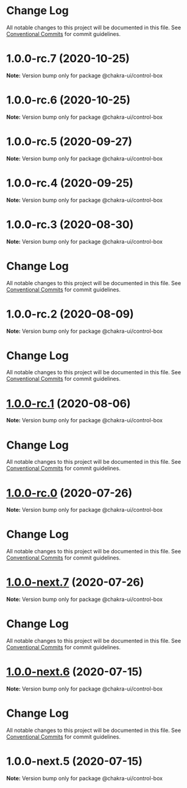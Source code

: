 # Change Log

All notable changes to this project will be documented in this file.
See [Conventional Commits](https://conventionalcommits.org) for commit guidelines.

# 1.0.0-rc.7 (2020-10-25)

**Note:** Version bump only for package @chakra-ui/control-box





# 1.0.0-rc.6 (2020-10-25)

**Note:** Version bump only for package @chakra-ui/control-box





# 1.0.0-rc.5 (2020-09-27)

**Note:** Version bump only for package @chakra-ui/control-box





# 1.0.0-rc.4 (2020-09-25)

**Note:** Version bump only for package @chakra-ui/control-box





# 1.0.0-rc.3 (2020-08-30)

**Note:** Version bump only for package @chakra-ui/control-box





# Change Log

All notable changes to this project will be documented in this file. See
[Conventional Commits](https://conventionalcommits.org) for commit guidelines.

# 1.0.0-rc.2 (2020-08-09)

**Note:** Version bump only for package @chakra-ui/control-box

# Change Log

All notable changes to this project will be documented in this file. See
[Conventional Commits](https://conventionalcommits.org) for commit guidelines.

# [1.0.0-rc.1](https://github.com/chakra-ui/chakra-ui/compare/@chakra-ui/control-box@1.0.0-rc.0...@chakra-ui/control-box@1.0.0-rc.1) (2020-08-06)

**Note:** Version bump only for package @chakra-ui/control-box

# Change Log

All notable changes to this project will be documented in this file. See
[Conventional Commits](https://conventionalcommits.org) for commit guidelines.

# [1.0.0-rc.0](https://github.com/chakra-ui/chakra-ui/compare/@chakra-ui/control-box@1.0.0-next.7...@chakra-ui/control-box@1.0.0-rc.0) (2020-07-26)

**Note:** Version bump only for package @chakra-ui/control-box

# Change Log

All notable changes to this project will be documented in this file. See
[Conventional Commits](https://conventionalcommits.org) for commit guidelines.

# [1.0.0-next.7](https://github.com/chakra-ui/chakra-ui/compare/@chakra-ui/control-box@1.0.0-next.6...@chakra-ui/control-box@1.0.0-next.7) (2020-07-26)

**Note:** Version bump only for package @chakra-ui/control-box

# Change Log

All notable changes to this project will be documented in this file. See
[Conventional Commits](https://conventionalcommits.org) for commit guidelines.

# [1.0.0-next.6](https://github.com/chakra-ui/chakra-ui/compare/@chakra-ui/control-box@1.0.0-next.5...@chakra-ui/control-box@1.0.0-next.6) (2020-07-15)

**Note:** Version bump only for package @chakra-ui/control-box

# Change Log

All notable changes to this project will be documented in this file. See
[Conventional Commits](https://conventionalcommits.org) for commit guidelines.

# 1.0.0-next.5 (2020-07-15)

**Note:** Version bump only for package @chakra-ui/control-box
